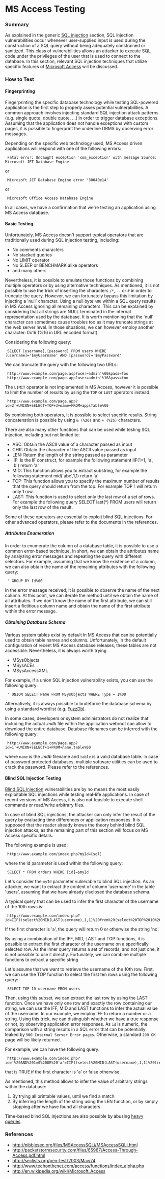# MS Access Testing

### Summary
As explained in the generic [SQL injection](https://www.owasp.org/index.php/SQL_injection) section, SQL injection vulnerabilities occur whenever user-supplied input is used during the construction of a SQL query without being adequately constrained or sanitized. This class of vulnerabilities allows an attacker to execute SQL code under the privileges of the user that is used to connect to the database. In this section, relevant SQL injection techniques that utilize specific features of [Microsoft Access](http://en.wikipedia.org/wiki/Microsoft_Access) will be discussed.


### How to Test

#### Fingerprinting

Fingerprinting the specific database technology while testing SQL-powered application is the first step to properly asses potential vulnerabilities. A common approach involves injecting standard SQL injection attack patterns (e.g. single quote, double quote, ...) in order to trigger database exceptions. Assuming that the application does not handle exceptions with custom pages, it is possible to fingerprint the underline DBMS by observing error messages.


Depending on the specific web technology used, MS Access driven applications will respond with one of the following errors:
```
 Fatal error: Uncaught exception 'com_exception' with message Source: Microsoft JET Database Engine
```
or
```
 Microsoft JET Database Engine error '80040e14'
```
or
```
 Microsoft Office Access Database Engine
```

In all cases, we have a confirmation that we're testing an application using MS Access database.


#### Basic Testing

Unfortunately, MS Access doesn't support typical operators that are traditionally used during SQL injection testing, including:

* No comments characters
* No stacked queries
* No LIMIT operator
* No SLEEP or BENCHMARK alike operators
* and many others


Nevertheless, it is possible to emulate those functions by combining multiple operators or by using alternative techniques. As mentioned, it is not possible to use the trick of inserting the characters `/*`, `--` or `#` in order to truncate the query. However, we can fortunately bypass this limitation by injecting a 'null' character. Using a null byte `%00` within a SQL query results in MS Access ignoring all remaining characters. This can be explained by considering that all strings are NULL terminated in the internal representation used by the database. It is worth mentioning that the 'null' character can sometimes cause troubles too as it may truncate strings at the web server level. In those situations, we can however employ another character: 0x16 (%16 in URL encoded format).


Considering the following query:
```
 SELECT [username],[password] FROM users WHERE [username]='$myUsername' AND [password]='$myPassword'
```
We can truncate the query with the following two URLs:
```
 http://www.example.com/page.asp?user=admin'%00&pass=foo
 http://www.example.com/page.app?user=admin'%16&pass=foo
```
The `LIMIT` operator is not implemented in MS Access, however it is possible to limit the number of results by using the `TOP` or `LAST` operators instead.
```
 http://www.example.com/page.app?id=2'+UNION+SELECT+TOP+3+name+FROM+appsTable%00
```
By combining both operators, it is possible to select specific results. String concatenation is possible by using `& (%26)` and `+ (%2b)` characters.


There are also many other functions that can be used while testing SQL injection, including but not limited to:
* ASC: Obtain the ASCII value of a character passed as input
* CHR: Obtain the character of the ASCII value passed as input
* LEN: Return the length of the string passed as parameter
* IIF: Is the IF construct, for example the following statement IIF(1=1, 'a', 'b') return 'a'
* MID: This function allows you to extract substring, for example the following statement mid('abc',1,1) return 'a'
* TOP: This function allows you to specify the maximum number of results that the query should return from the top. For example TOP 1 will return only 1 row.
* LAST: This function is used to select only the last row of a set of rows. For example the following query SELECT last(*) FROM users will return only the last row of the result.


Some of these operators are essential to exploit blind SQL injections. For other advanced operators, please refer to the documents in the references.


##### Attributes Enumeration

In order to enumerate the column of a database table, it is possible to use a common error-based technique.
In short, we can obtain the attributes name by analyzing error messages and repeating the query with different selectors. For example,
assuming that we know the existence of a column, we can also obtain the name of the remaining attributes with the following query:
```
 ' GROUP BY Id%00
```

In the error message received, it is possible to observe the name of the next column. At this point, we can iterate the
method until we obtain the name of all attributes. If we don't know the name of the first attribute, we can still insert a fictitious column name and obtain the name of the first attribute within the error message.


##### Obtaining Database Schema

Various system tables exist by default in MS Access that can be potentially used to obtain table names and columns. Unfortunately, in the default configuration of recent MS Access database releases, these tables are not accessible. Nevertheless, it is always worth trying:

* MSysObjects
* MSysACEs
* MSysAccessXML


For example, if a union SQL injection vulnerability exists, you can use the following query:
```
 ' UNION SELECT Name FROM MSysObjects WHERE Type = 1%00
```

Alternatively, it is always possible to bruteforce the database schema by using a standard wordlist (e.g. [FuzzDb](http://code.google.com/p/fuzzdb/)).


In some cases, developers or system administrators do not realize that including the actual *.mdb* file within the application webroot can allow to download the entire database. Database filenames can be inferred with the following query:
```
 http://www.example.com/page.app?id=1'+UNION+SELECT+1+FROM+name.table%00
```

where `name` is the *.mdb* filename and `table` is a valid database table.
In case of password protected databases, multiple software utilities can be used to crack the password. Please refer to the references.


#### Blind SQL Injection Testing

[Blind SQL Injection](https://www.owasp.org/index.php/Blind_SQL_Injection) vulnerabilities are by no means the most easily exploitable SQL injections while testing real-life applications. In case of recent versions of MS Access, it is also not feasible to execute shell commands or read/write arbitrary files.


In case of blind SQL injections, the attacker can only infer the result of the query by evaluating time differences or application responses. It is supposed that the reader already knows the theory behind blind SQL injection attacks, as the remaining part of this section will focus on MS Access specific details.


The following example is used:
```
 http://www.example.com/index.php?myId=[sql]
```
where the id parameter is used within the following query:
```
 SELECT * FROM orders WHERE [id]=$myId
```

Let's consider the `myId` parameter vulnerable to blind SQL injection. As an attacker, we want to extract the content of column 'username' in the table 'users', assuming that we have already disclosed the database schema.


A typical query that can be used to infer the first character of the username of the 10th rows is:
```
 http://www.example.com/index.php?id=IIF((select%20MID(LAST(username),1,1)%20from%20(select%20TOP%2010%20username%20from%20users))='a',0,'no')
```
If the first character is 'a', the query will return 0 or otherwise the string 'no'.


By using a combination of the IFF, MID, LAST and TOP functions, it is possible to extract the first character of the username on a specifically selected row. As the inner query returns a set of records, and not just one, it is not possible to use it directly. Fortunately, we can combine multiple functions to extract a specific string.


Let's assume that we want to retrieve the username of the 10th row. First, we can use the TOP function to select the first ten rows using the following query:
```
 SELECT TOP 10 username FROM users
```

Then, using this subset, we can extract the last row by using the LAST function. Once we have only one row and exactly the row containing our string, we can use the IFF, MID and LAST functions to infer the actual value of the username. In our example, we employ IFF to return a number or a string. Using this trick, we can distinguish whether we have a true response or not, by observing application error responses. As `id` is numeric, the comparison with a string results in a SQL error that can be potentially leaked by `500 Internal Server Error pages`. Otherwise, a standard `200 OK` page will be likely returned.


For example, we can have the following query:
```
 http://www.example.com/index.php?id='%20AND%201=0%20OR%20'a'=IIF((select%20MID(LAST(username),1,1)%20from%20(select%20TOP%2010%20username%20from%20users))='a','a','b')%00
```
that is TRUE if the first character is 'a' or false otherwise.


As mentioned, this method allows to infer the value of arbitrary strings within the database:

1. By trying all printable values, until we find a match
2. By inferring the length of the string using the LEN function, or by simply stopping after we have found all characters


Time-based blind SQL injections are also possible by abusing [heavy queries](http://technet.microsoft.com/it-it/library/cc512676%28en-us%29.aspx).


### References

* http://nibblesec.org/files/MSAccessSQLi/MSAccessSQLi.html
* http://packetstormsecurity.com/files/65967/Access-Through-Access.pdf.html
* http://seclists.org/pen-test/2003/May/74
* http://www.techonthenet.com/access/functions/index_alpha.php
* http://en.wikipedia.org/wiki/Microsoft_Access
